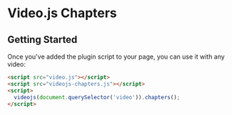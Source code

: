 # Video.js Chapters

## Getting Started

Once you've added the plugin script to your page, you can use it with any video:

```html
<script src="video.js"></script>
<script src="videojs-chapters.js"></script>
<script>
  videojs(document.querySelector('video')).chapters();
</script>
```
